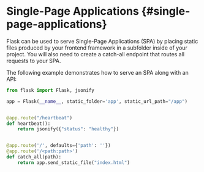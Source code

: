 # Single-Page Applications {#single-page-applications}

Flask can be used to serve Single-Page Applications (SPA) by placing static files produced by your frontend framework in a subfolder inside of your project. You will also need to create a catch-all endpoint that routes all requests to your SPA.

The following example demonstrates how to serve an SPA along with an API:

```python
from flask import Flask, jsonify

app = Flask(__name__, static_folder='app', static_url_path="/app")


@app.route("/heartbeat")
def heartbeat():
    return jsonify({"status": "healthy"})


@app.route('/', defaults={'path': ''})
@app.route('/<path:path>')
def catch_all(path):
    return app.send_static_file("index.html")
```
